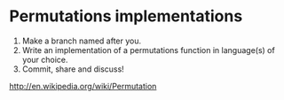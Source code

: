 Permutations implementations
============================

1. Make a branch named after you.
2. Write an implementation of a permutations function in language(s) of your
   choice.
3. Commit, share and discuss!


http://en.wikipedia.org/wiki/Permutation
